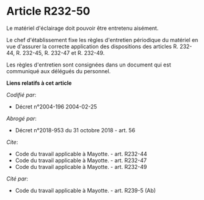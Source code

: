 # Article R232-50

Le matériel d'éclairage doit pouvoir être entretenu aisément. 

Le chef d'établissement fixe les règles d'entretien périodique du matériel en vue d'assurer la correcte application des
dispositions des articles R. 232-44, R. 232-45, R. 232-47 et R. 232-49. 

Les règles d'entretien sont consignées dans un document qui est communiqué aux délégués du personnel.

**Liens relatifs à cet article**

_Codifié par_:

  - Décret n°2004-196 2004-02-25

_Abrogé par_:

  - Décret n°2018-953 du 31 octobre 2018 - art. 56

_Cite_:

  - Code du travail applicable à Mayotte. - art. R232-44
  - Code du travail applicable à Mayotte. - art. R232-47
  - Code du travail applicable à Mayotte. - art. R232-49

_Cité par_:

  - Code du travail applicable à Mayotte. - art. R239-5 (Ab)
